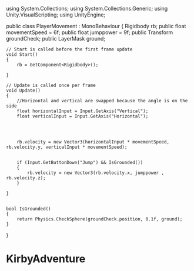 using System.Collections;
using System.Collections.Generic;
using Unity.VisualScripting;
using UnityEngine;

public class PlayerMovement : MonoBehaviour
{
    Rigidbody rb;
    public float movementSpeed = 6f;
    public float jumppower = 9f;
    public Transform groundCheck;
    public LayerMask ground;

    // Start is called before the first frame update
    void Start()
    {
        rb = GetComponent<Rigidbody>();
        
    }
    
    // Update is called once per frame
    void Update()
    {
        //Horizontal and vertical are swapped because the angle is on the side
        float horizontalInput = Input.GetAxis("Vertical"); 
        float verticalInput = Input.GetAxis("Horizontal"); 
        

            

        rb.velocity = new Vector3(horizontalInput * movementSpeed, rb.velocity.y, verticalInput * movementSpeed);


        if (Input.GetButtonDown("Jump") && IsGrounded()) 
        {
            rb.velocity = new Vector3(rb.velocity.x, jumppower , rb.velocity.z);
        }
           
    }

    
    bool IsGrounded()
    {
        return Physics.CheckSphere(groundCheck.position, 0.1f, ground);
    }
    
    
}

# KirbyAdventure
